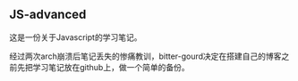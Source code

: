  

## JS-advanced

这是一份关于Javascript的学习笔记。

经过两次arch崩溃后笔记丢失的惨痛教训，bitter-gourd决定在搭建自己的博客之前先把学习笔记放在github上，做一个简单的备份。
